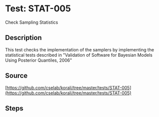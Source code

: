 # Test: STAT-005

Check Sampling Statistics

## Description

This test checks the implementation of the samplers by implementing the statistical tests
described in "Validation of Software for Bayesian Models Using Posterior Quantiles, 2006"

## Source

[https://github.com/cselab/korali/tree/master/tests/STAT-005](https://github.com/cselab/korali/tree/master/tests/STAT-005)

## Steps
